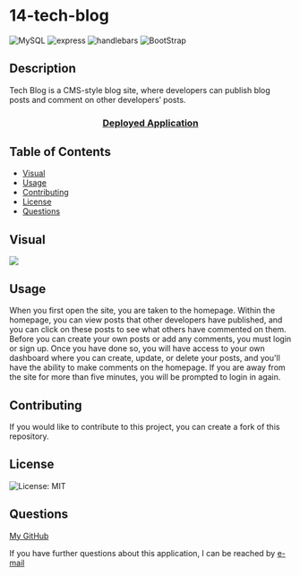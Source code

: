 # 14-tech-blog

![MySQL](https://img.shields.io/badge/MySQL-005C84?style=for-the-badge&logo=mysql&logoColor=white)
![express](https://img.shields.io/badge/Express.js-000000?style=for-the-badge&logo=express&logoColor=white)
![handlebars](https://img.shields.io/badge/Handlebars.js-f0772b?style=for-the-badge&logo=handlebarsdotjs&logoColor=black)
![BootStrap](https://img.shields.io/badge/Bootstrap-563D7C?style=for-the-badge&logo=bootstrap&logoColor=white)

## Description

Tech Blog is a CMS-style blog site, where developers can publish blog posts and comment on other developers’ posts.

<h3 align="center">
    <a href="https://limitless-bastion-04221.herokuapp.com/">
    Deployed Application
    </a>
</h3>

## Table of Contents

- [Visual](#visual)
- [Usage](#usage)
- [Contributing](#contributing)
- [License](#license)
- [Questions](#questions)

## Visual

![](./public/image/site-demo.GIF)

## Usage

When you first open the site, you are taken to the homepage. Within the homepage, you can view posts that other developers have published, and you can click on these posts to see what others have commented on them. Before you can create your own posts or add any comments, you must login or sign up. Once you have done so, you will have access to your own dashboard where you can create, update, or delete your posts, and you'll have the ability to make comments on the homepage. If you are away from the site for more than five minutes, you will be prompted to login in again. 

## Contributing

If you would like to contribute to this project, you can create a fork of this repository.

## License

![License: MIT](https://img.shields.io/badge/License-MIT-yellow.svg)
    
## Questions

[My GitHub](https://github.com/lnsvn)

If you have further questions about this application, I can be reached by [e-mail](lsullivan301@yahoo.com)
